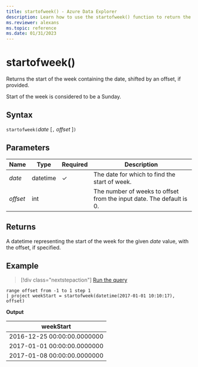 ```yaml
---
title: startofweek() - Azure Data Explorer
description: Learn how to use the startofweek() function to return the start of the week for the given date.
ms.reviewer: alexans
ms.topic: reference
ms.date: 01/31/2023
---
```

# startofweek()

Returns the start of the week containing the date, shifted by an offset, if provided.

Start of the week is considered to be a Sunday.

## Syntax

`startofweek(`*date* [`,` *offset* ]`)`

## Parameters

| Name | Type | Required | Description |
|--|--|--|--|
| *date* | datetime | &check; | The date for which to find the start of week.|
| *offset* | int | | The number of weeks to offset from the input date. The default is 0.|

## Returns

A datetime representing the start of the week for the given *date* value, with the offset, if specified.

## Example

> [!div class="nextstepaction"]
> <a href="https://dataexplorer.azure.com/clusters/help/databases/Samples?query=H4sIAAAAAAAAAy2MQQqAMAwE775ijxYUGi8FwVf4gqKpqNSUGvDi421BGFiYhcn+2hgSws2KkCWiJ6iAcCsnUPMiZTl4UTzM56w+K6ZylpVQVbt6Zd0jt4Ml11sqgOxYcab72+YDGdMCYmkAAAA=" target="_blank">Run the query</a>

```kusto
range offset from -1 to 1 step 1
| project weekStart = startofweek(datetime(2017-01-01 10:10:17), offset) 
```

**Output**

|weekStart|
|---|
|2016-12-25 00:00:00.0000000|
|2017-01-01 00:00:00.0000000|
|2017-01-08 00:00:00.0000000|
